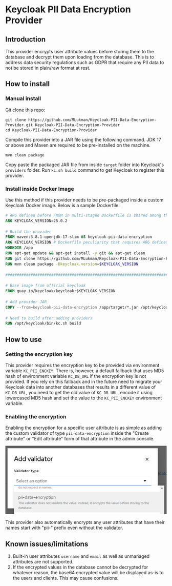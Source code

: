 # Keycloak PII Data Encryption Provider

## Introduction

This provider encrypts user attribute values before storing them to the database and decrypt them upon loading from the database. This is to address data security regulations such as GDPR that require any PII data to not be stored in plain/raw format at rest.

## How to install

### Manual install

Git clone this repo:

```shell
git clone https://github.com/MLukman/Keycloak-PII-Data-Encryption-Provider.git Keycloak-PII-Data-Encryption-Provider
cd Keycloak-PII-Data-Encryption-Provider
```

Compile this provider into a JAR file using the following command. JDK 17 or above and Maven are required to be pre-installed on the machine.

```shell 
mvn clean package
```

Copy paste the packaged JAR file from inside `target` folder into Keycloak's `providers` folder. Run `kc.sh build` command to get Keycloak to register this provider.

### Install inside Docker Image

Use this method if this provider needs to be pre-packaged inside a custom Keycloak Docker image. Below is a sample Dockerfile:

```dockerfile
# ARG defined before FROM in multi-staged Dockerfile is shared among the stages
ARG KEYCLOAK_VERSION=25.0.2

# Build the provider
FROM maven:3.8.1-openjdk-17-slim AS keycloak-pii-data-encryption
ARG KEYCLOAK_VERSION # Dockerfile peculiarity that requires ARG defined before FROM to be re-declared afterwards if we want to use instead the stage
WORKDIR /app
RUN apt-get update && apt-get install -y git && apt-get clean
RUN git clone https://github.com/MLukman/Keycloak-PII-Data-Encryption-Provider.git .
RUN mvn clean package -Dkeycloak.version=$KEYCLOAK_VERSION

################################################################################

# Base image from official keycloak
FROM quay.io/keycloak/keycloak:$KEYCLOAK_VERSION

# Add provider JAR
COPY --from=keycloak-pii-data-encryption /app/target/*.jar /opt/keycloak/providers

# Need to build after adding providers
RUN /opt/keycloak/bin/kc.sh build

```

## How to use

### Setting the encryption key

This provider requires the encryption key to be provided via environment variable `KC_PII_ENCKEY`. There is, however, a default fallback that uses MD5 hash of environment variable `KC_DB_URL` if the encryption key is not provided. If you rely on this fallback and in the future need to migrate your Keycloak data into another databases that results in a different value of `KC_DB_URL`, you need to get the old value of `KC_DB_URL`, encode it using lowercased MD5 hash and set the value to the `KC_PII_ENCKEY` environment variable.

### Enabling the encryption

Enabling the encryption for a specific user attribute is as simple as adding the custom validator of type `pii-data-encryption` inside the "Create attribute" or "Edit attribute" form of that attribute in the admin console.

![Screenshot of "Add validator" popup dialog](screenshot-add-validator.png)

This provider also automatically encrypts any user attributes that have their names start with "pii-" prefix even without the validator.

## Known issues/limitations

1. Built-in user attributes `username` and `email` as well as unmanaged attributes are not supported.
2. If the encrypted values in the database cannot be decrypted for whatever reason, the base64 encrypted value will be displayed as-is to the users and clients. This may cause confusions.

